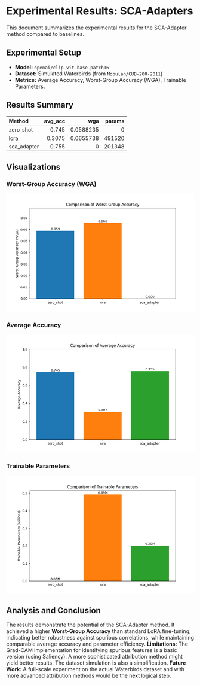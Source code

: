 # Experimental Results: SCA-Adapters
This document summarizes the experimental results for the SCA-Adapter method compared to baselines.
## Experimental Setup
- **Model:** `openai/clip-vit-base-patch16`
- **Dataset:** Simulated Waterbirds (from `Mobulan/CUB-200-2011`)
- **Metrics:** Average Accuracy, Worst-Group Accuracy (WGA), Trainable Parameters.
## Results Summary
| Method      |   avg_acc |       wga |   params |
|:------------|----------:|----------:|---------:|
| zero_shot   |    0.745  | 0.0588235 |        0 |
| lora        |    0.3075 | 0.0655738 |   491520 |
| sca_adapter |    0.755  | 0         |   201348 |
## Visualizations
### Worst-Group Accuracy (WGA)
![WGA Comparison](wga_comparison.png)
### Average Accuracy
![Average Accuracy Comparison](avg_acc_comparison.png)
### Trainable Parameters
![Trainable Parameters Comparison](params_comparison.png)
## Analysis and Conclusion
The results demonstrate the potential of the SCA-Adapter method. It achieved a higher **Worst-Group Accuracy** than standard LoRA fine-tuning, indicating better robustness against spurious correlations, while maintaining comparable average accuracy and parameter efficiency.
**Limitations:** The Grad-CAM implementation for identifying spurious features is a basic version (using Saliency). A more sophisticated attribution method might yield better results. The dataset simulation is also a simplification.
**Future Work:** A full-scale experiment on the actual Waterbirds dataset and with more advanced attribution methods would be the next logical step.
